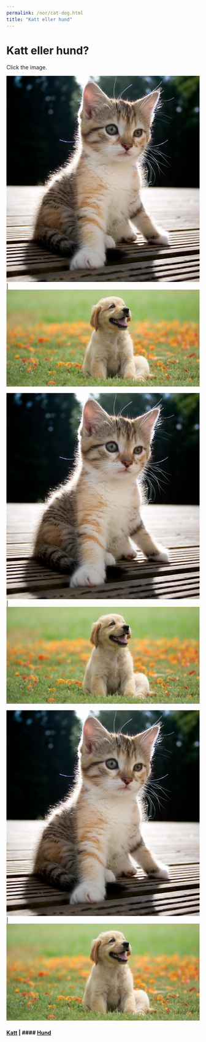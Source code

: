 ```yaml
---
permalink: /nor/cat-dog.html
title: "Katt eller hund"
---
```


#  Katt eller hund?

Click the image.

![Katt](/pic/cat.jpg)  | ![Hund](/pic/dog.jpeg)

[![Katt](/pic/cat.jpg)](https://uitpsypro.github.io/2/eng/c/info)  | [![Hund](/pic/dog.jpeg)](https://uitpsypro.github.io/2/eng/d/info) 

[![Katt](https://github.com/uitpsypro/2/blob/main/pic/cat.jpg)](https://uitpsypro.github.io/2/eng/c/info)  | [![Hund](https://github.com/uitpsypro/2/blob/main/pic/dog.jpeg)](https://uitpsypro.github.io/2/eng/d/info) 



#### [Katt](https://uitpsypro.github.io/2/eng/c/info) | #### [Hund](https://uitpsypro.github.io/2/eng/d/info)

